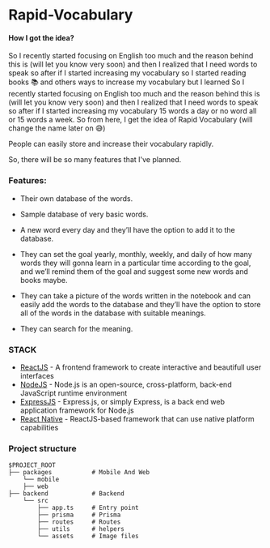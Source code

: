 # Rapid-Vocabulary

#### How I got the idea?
So I recently started focusing on English too much and the reason behind this is (will let you know very soon) and then I realized that I need words to speak so after if I started increasing my vocabulary so I started reading books :books: and others ways to increase my vocabulary but I learned So I recently started focusing on English too much and the reason behind this is (will let you know very soon) and then I realized that I need words to speak so after if I started increasing my vocabulary 15 words a day or no word all or 15 words a week. So from here, I get the idea of Rapid Vocabulary (will change the name later on :sweat_smile:)

People can easily store and increase their vocabulary rapidly.

So, there will be so many features that I've planned. 

### Features:

- Their own database of the words.

- Sample database of very basic words.

- A new word every day and they’ll have the option to add it to the database.

- They can set the goal yearly, monthly, weekly, and daily of how many words they will gonna learn in a particular time according to the goal, and we’ll remind them of the goal and suggest some new words and books maybe.

- They can take a picture of the words written in the notebook and can easily add the words to the database and they’ll have the option to store all of the words in the database with suitable meanings. 

- They can search for the meaning.

### STACK
- [ReactJS](https://reactjs.org) - A frontend framework to create interactive and beautifull user interfaces
- [NodeJS](https://nodejs.org) - Node.js is an open-source, cross-platform, back-end JavaScript runtime environment
- [ExpressJS](https://expressjs.com) - Express.js, or simply Express, is a back end web application framework for Node.js
- [React Native](https://reactnative.dev) - ReactJS-based framework that can use native platform capabilities

### Project structure

```
$PROJECT_ROOT
├── packages           # Mobile And Web
    └── mobile
    ├── web   
├── backend            # Backend
    └── src
        ├── app.ts     # Entry point
        ├── prisma     # Prisma
        ├── routes     # Routes
        ├── utils      # helpers
        └── assets     # Image files
```

